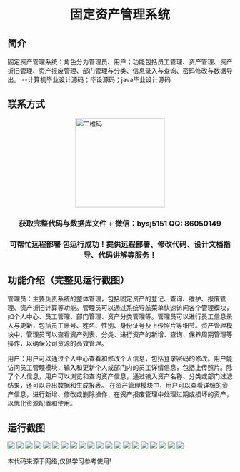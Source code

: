 <p><h1 align="center">固定资产管理系统</h1></p>

## 简介
固定资产管理系统：角色分为管理员、用户；功能包括员工管理、资产管理、资产折旧管理、资产报废管理、部门管理与分类、信息录入与查询、密码修改与数据导出。    --计算机毕业设计源码；毕设源码；java毕业设计源码


## 联系方式
<img src="https://bs-1329754181.cos.ap-shanghai.myqcloud.com/wx.jpg" alt="二维码" style="display: block; margin: 0 auto;" width="200px">
<p><h3 align="center">获取完整代码与数据库文件 + 微信：bysj5151 QQ: 86050149</h3></p>
<p><h3 align="center">可帮忙远程部署 包运行成功！提供远程部署、修改代码、设计文档指导、代码讲解等服务！</h3></p>

## 功能介绍（完整见运行截图）
管理员：主要负责系统的整体管理，包括固定资产的登记、查询、维护、报废管理、资产折旧计算等功能。管理员可以通过系统导航菜单快速访问各个管理模块，如个人中心、员工管理、部门管理、资产分类管理等。管理员可以进行员工信息录入与更新，包括员工账号、姓名、性别、身份证号及上传照片等细节。资产管理模块中，管理员可以查看资产列表、分类、进行资产的新增、查询、保养周期管理等操作，以确保公司资源的高效管理。

用户：用户可以通过个人中心查看和修改个人信息，包括登录密码的修改。用户能访问员工管理模块，输入和更新个人或部门内的员工详情信息，包括上传照片。除了个人信息，用户可以浏览和查询资产信息，通过输入资产名称、分类或部门过滤结果，还可以导出数据和生成报表。 在资产管理模块中，用户可以查看详细的资产信息，进行新增、修改或删除操作，在资产报废管理中处理过期或损坏的资产，以优化资源配置和使用。


## 运行截图
![](https://bs-1329754181.cos.ap-shanghai.myqcloud.com/ssm/FixedAssetManagementSystem/img/001.jpg)
![](https://bs-1329754181.cos.ap-shanghai.myqcloud.com/ssm/FixedAssetManagementSystem/img/002.jpg)
![](https://bs-1329754181.cos.ap-shanghai.myqcloud.com/ssm/FixedAssetManagementSystem/img/003.jpg)
![](https://bs-1329754181.cos.ap-shanghai.myqcloud.com/ssm/FixedAssetManagementSystem/img/004.jpg)
![](https://bs-1329754181.cos.ap-shanghai.myqcloud.com/ssm/FixedAssetManagementSystem/img/005.jpg)
![](https://bs-1329754181.cos.ap-shanghai.myqcloud.com/ssm/FixedAssetManagementSystem/img/006.jpg)
![](https://bs-1329754181.cos.ap-shanghai.myqcloud.com/ssm/FixedAssetManagementSystem/img/007.jpg)
![](https://bs-1329754181.cos.ap-shanghai.myqcloud.com/ssm/FixedAssetManagementSystem/img/008.jpg)
![](https://bs-1329754181.cos.ap-shanghai.myqcloud.com/ssm/FixedAssetManagementSystem/img/009.jpg)
![](https://bs-1329754181.cos.ap-shanghai.myqcloud.com/ssm/FixedAssetManagementSystem/img/010.jpg)
![](https://bs-1329754181.cos.ap-shanghai.myqcloud.com/ssm/FixedAssetManagementSystem/img/011.jpg)
![](https://bs-1329754181.cos.ap-shanghai.myqcloud.com/ssm/FixedAssetManagementSystem/img/012.jpg)
![](https://bs-1329754181.cos.ap-shanghai.myqcloud.com/ssm/FixedAssetManagementSystem/img/013.jpg)
![](https://bs-1329754181.cos.ap-shanghai.myqcloud.com/ssm/FixedAssetManagementSystem/img/014.jpg)
![](https://bs-1329754181.cos.ap-shanghai.myqcloud.com/ssm/FixedAssetManagementSystem/img/015.jpg)
![](https://bs-1329754181.cos.ap-shanghai.myqcloud.com/ssm/FixedAssetManagementSystem/img/016.jpg)
![](https://bs-1329754181.cos.ap-shanghai.myqcloud.com/ssm/FixedAssetManagementSystem/img/017.jpg)
![](https://bs-1329754181.cos.ap-shanghai.myqcloud.com/ssm/FixedAssetManagementSystem/img/018.jpg)
![](https://bs-1329754181.cos.ap-shanghai.myqcloud.com/ssm/FixedAssetManagementSystem/img/019.jpg)
![](https://bs-1329754181.cos.ap-shanghai.myqcloud.com/ssm/FixedAssetManagementSystem/img/020.jpg)

<p>本代码来源于网络,仅供学习参考使用!</p>
